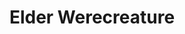 ---
title: "Elder Werecreature"
canonical: "skill/werecreature-x"
lists:
    - essence
tier: 3
prerequisites: ["werecreature-x/2"]
replacement: true
ladder: "werecreature"
---